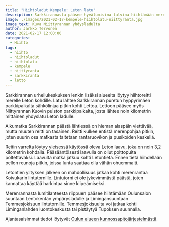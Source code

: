 ```yaml
---
title: "Hiihtoladut Kempele: Leton latu"
description: Sarkkirannasta pääsee hyvälumisina talvina hiihtämään merelle asti Leton latua pitkin. Merenrannasta on mahdollisuus jatkaa Oulunsalon laduille tai jopa Limingan Rantakylään asti hiihtämään.
image: ./images/2021-02-17-kempele-hiihtolatu-niittyranta.jpg
image_text: Kuva Niittyrannan yhdysladulta
author: Jarkko Tervonen
date: 2021-02-17 12:00:00
categories:
  - Hiihto
tags:
  - hiihto
  - hiihtoladut
  - hiihtolatu
  - kempele
  - niittyranta
  - sarkkiranta
  - letto
---
```

Sarkkirannan urheilukeskuksen lenkin lisäksi alueelta löytyy hiihtoreitti merelle Leton kohdille. Latu lähtee Sarkkirannan puretun hyppyrimäen parkkipaikalta sähkölinjaa pitkin kohti Lettoa. Lettoon pääsee myös Niittyrannan Kuovin puiston parkkipaikalta, josta lähtee noin kilometrin mittainen yhdyslatu Leton ladulle.

Alkumatka Sarkkirannan päästä lähtiessä on hieman alaspäin viettävää, mutta muuten reitti on tasainen. Reitti kulkee entistä merenpohjaa pitkin, joten suurin osa matkasta taitetaan rantaruovikon ja pusikoiden keskellä.

Reitin varrelta löytyy yleisessä käytössä oleva Leton laavu, joka on noin 3,2 kilometrin kohdalla. Pääsääntöisesti laavulla on ollut polttopuita poltettavaksi. Laavulta matka jatkuu kohti Letontietä. Ennen tietä hiihdellään pellon reunoja pitkin, joissa lunta saattaa olla vähän ohuemmalti.

Letontien ylityksen jälkeen on mahdollisuus jatkaa kohti merenrantaa Koivukarin lintutornille. Lintutorni ei ole jykevimmästä päästä, joten kannattaa käyttää harkintaa sinne kiipeämiseksi.

Merenrannasta lumitilanteesta riippuen pääsee hiihtämään Oulunsalon suuntaan Lentokentän ympärysladulle ja Limingansuuntaan Temmesjokisuun lintutornille. Temmesjokisuulta voi jatkaa kohti Liminganlahden luontokeskusta tai pistäytyä Tupoksen suunnalla.

Ajantasaisimmat tiedot löytyvät [Oulun alueen kunnossapitojärjestelmästä](https://oulu.fluentprogress.fi/outdoors).
